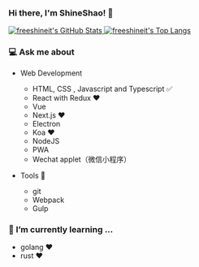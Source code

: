 ### Hi there, I'm ShineShao! 👋

<div>
  <!-- https://github.com/anuraghazra/github-readme-stats -->
  <a href="https://github.com/freeshineit">
  <img src="https://github-readme-stats.vercel.app/api?username=freeshineit&show_icons=true&count_private=true&include_all_commits=true" alt="freeshineit's GitHub Stats" />
 </a>
  <a href="https://github.com/freeshineit">
  <img src="https://github-readme-stats.vercel.app/api/top-langs/?username=freeshineit&langs_count=8&layout=compact&hide=Python" alt="freeshineit's Top Langs" />
 </a>
</div>

<!-- [![Top Langs](https://github-readme-stats.vercel.app/api/top-langs/?username=freeshineit&langs_count=8)](https://github.com/freeshineit/github-readme-stats) -->

### 💻 Ask me about

- Web Development

  - HTML, CSS , Javascript and Typescript ✅
  - React with Redux ❤️
  - Vue
  - Next.js ❤️
  - Electron
  - Koa ❤️
  - NodeJS
  - PWA
  - Wechat applet（微信小程序）

- Tools 🔧
  - git
  - Webpack
  - Gulp

### 🌱 I’m currently learning ...

- golang ❤️
- rust ❤️

<!--
**freeshineit/freeshineit** is a ✨ _special_ ✨ repository because its `README.md` (this file) appears on your GitHub profile.

Here are some ideas to get you started:

- 🔭 I’m currently working on ...
- 👯 I’m looking to collaborate on ...
- 🤔 I’m looking for help with ...
- 💬 Ask me about ...
- 📫 How to reach me: ...
- 😄 Pronouns: ...
- ⚡ Fun fact: ...
-->

